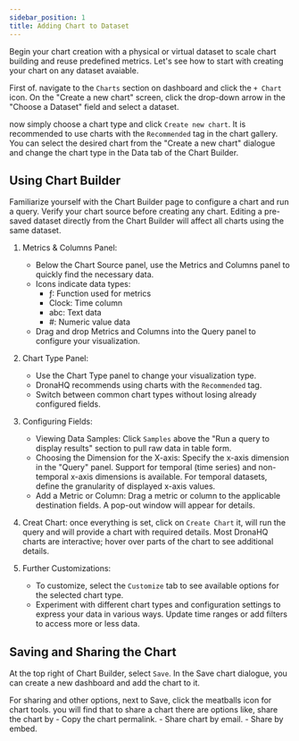 ```yaml
---
sidebar_position: 1
title: Adding Chart to Dataset
---
```



Begin your chart creation with a physical or virtual dataset to scale chart building and reuse predefined metrics. Let's see how to start with creating your chart on any dataset avaiable.

First of. navigate to the `Charts` section on dashboard and click the `+ Chart` icon. On the "Create a new chart" screen, click the drop-down arrow in the "Choose a Dataset" field and select a dataset.

now simply choose a chart type and click `Create new chart`. It is recommended to use charts with the `Recommended` tag in the chart gallery. You can select the desired chart from the "Create a new chart" dialogue and change the chart type in the Data tab of the Chart Builder.




## Using Chart Builder

Familiarize yourself with the Chart Builder page to configure a chart and run a query. Verify your chart source before creating any chart. Editing a pre-saved dataset directly from the Chart Builder will affect all charts using the same dataset.

1. Metrics & Columns Panel:
   - Below the Chart Source panel, use the Metrics and Columns panel to quickly find the necessary data.
   - Icons indicate data types:
     - ƒ: Function used for metrics
     - Clock: Time column
     - abc: Text data
     - #: Numeric value data
   - Drag and drop Metrics and Columns into the Query panel to configure your visualization.

2. Chart Type Panel:
   - Use the Chart Type panel to change your visualization type.
   - DronaHQ recommends using charts with the `Recommended` tag.
   - Switch between common chart types without losing already configured fields.

3. Configuring Fields:
   - Viewing Data Samples: Click `Samples` above the "Run a query to display results" section to pull raw data in table form.
   - Choosing the Dimension for the X-axis: Specify the x-axis dimension in the "Query" panel. Support for temporal (time series) and non-temporal x-axis dimensions is available. For temporal datasets, define the granularity of displayed x-axis values.
   - Add a Metric or Column: Drag a metric or column to the applicable destination fields. A pop-out window will appear for details. 

4. Creat Chart:
   once everything is set, click on `Create Chart` it, will run the query and will provide a chart with required details. Most DronaHQ charts are interactive; hover over parts of the chart to see additional details.

6. Further Customizations:
   - To customize, select the `Customize` tab to see available options for the selected chart type.
   - Experiment with different chart types and configuration settings to express your data in various ways. Update time ranges or add filters to access more or less data.

## Saving and Sharing the Chart

At the top right of Chart Builder, select `Save`. In the Save chart dialogue, you can create a new dashboard and add the chart to it. 

For sharing and other options, next to Save, click the meatballs icon for chart tools. you will find that to share a chart there are options like, share the chart by 
     - Copy the chart permalink.
     - Share chart by email.
     - Share by embed.